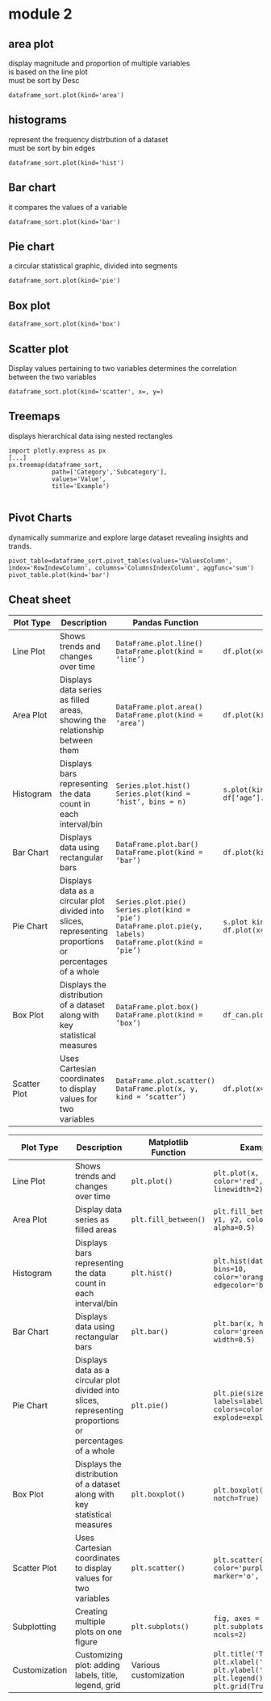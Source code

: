 # module 2

## area plot
display magnitude and proportion of multiple variables   
is based on the line plot   
must be sort by Desc   
```
dataframe_sort.plot(kind='area')
```

## histograms
represent the frequency distrbution of a dataset   
must be sort by bin edges   
```
dataframe_sort.plot(kind='hist')
```

## Bar chart
it compares the values of a variable   
```
dataframe_sort.plot(kind='bar')
```

## Pie chart
a circular statistical graphic, divided into segments   
```
dataframe_sort.plot(kind='pie')
```

## Box plot
```
dataframe_sort.plot(kind='box')
```

## Scatter plot
Display values pertaining to two variables
determines the correlation between the two variables
```
dataframe_sort.plot(kind='scatter', x=, y=)
```

## Treemaps
displays hierarchical data ising nested rectangles
```
import plotly.express as px
[...]
px.treemap(dataframe_sort,
            path=['Category','Subcategory'],
            values='Value',
            title='Example')
            
```

## Pivot Charts
dynamically summarize and explore large dataset revealing insights and trands.
```
pivot_table=dataframe_sort.pivot_tables(values='ValuesColumn', index='RowIndewColumn', columns='ColumnsIndexColumn', aggfunc='sum')
pivot_table.plot(kind='bar')
```

## Cheat sheet
| Plot Type |Description |Pandas Function |Example |Visual |
| --- |--- |--- |--- |--- |
|Line Plot|	Shows trends and changes over time|	```DataFrame.plot.line()``` ```DataFrame.plot(kind = ‘line’)``` |	```df.plot(x=’year’, y=’sales’, kind=’line’)```| ![Line Plot](https://cf-courses-data.s3.us.cloud-object-storage.appdomain.cloud/IBMDeveloperSkillsNetwork-DV0101EN-SkillsNetwork/images/line_plot.png)	|
|Area Plot|	Displays data series as filled areas, showing the relationship between them|	```DataFrame.plot.area()``` ```DataFrame.plot(kind = ‘area’)```| ```df.plot(kind='area')```|![Area Plot](https://cf-courses-data.s3.us.cloud-object-storage.appdomain.cloud/IBMDeveloperSkillsNetwork-DV0101EN-SkillsNetwork/images/area_plot.png)	|
|Histogram|	Displays bars representing the data count in each interval/bin|	```Series.plot.hist()``` ```Series.plot(kind = ‘hist’, bins = n)``` |	```s.plot(kind='hist', bins=10)``` ```df[‘age’].plot(kind='hist', bins=10)```|![Histogram](https://cf-courses-data.s3.us.cloud-object-storage.appdomain.cloud/IBMDeveloperSkillsNetwork-DV0101EN-SkillsNetwork/images/histogram.png)	|
|Bar Chart|	Displays data using rectangular bars|	```DataFrame.plot.bar()``` ```DataFrame.plot(kind = ‘bar’)``` |	```df.plot(kind='bar')```	| ![Bar Chart](https://cf-courses-data.s3.us.cloud-object-storage.appdomain.cloud/IBMDeveloperSkillsNetwork-DV0101EN-SkillsNetwork/images/bar_chart.png)|
|Pie Chart|	Displays data as a circular plot divided into slices, representing proportions or percentages of a whole|	```Series.plot.pie() Series.plot(kind = ‘pie’)``` ```DataFrame.plot.pie(y, labels)``` ```DataFrame.plot(kind = ‘pie’)```|	```s.plot kind='pie’,autopct='%1.1f%%')``` ```df.plot(x='Category',y='Percentage',kind='pie')```| ![Pie Chart](https://cf-courses-data.s3.us.cloud-object-storage.appdomain.cloud/IBMDeveloperSkillsNetwork-DV0101EN-SkillsNetwork/images/pie_chart.png)|	
|Box Plot|	Displays the distribution of a dataset along with key statistical measures|	```DataFrame.plot.box()``` ```DataFrame.plot(kind = ‘box’)```|	```df_can.plot(kind='box')```	| ![Box Plot](https://cf-courses-data.s3.us.cloud-object-storage.appdomain.cloud/IBMDeveloperSkillsNetwork-DV0101EN-SkillsNetwork/images/box_plot.png)|
|Scatter Plot|	Uses Cartesian coordinates to display values for two variables|	```DataFrame.plot.scatter()``` ```DataFrame.plot(x, y, kind = ‘scatter’)```|```df.plot(x='Height', y='Weight', kind='scatter')```|![Scatter Plot](https://cf-courses-data.s3.us.cloud-object-storage.appdomain.cloud/IBMDeveloperSkillsNetwork-DV0101EN-SkillsNetwork/images/scatter.png)|
   
| Plot Type| Description | Matplotlib Function | Example | Visual |
| --- | --- | --- | --- | ---|
|Line Plot|	Shows trends and changes over time|	```plt.plot()```|	```plt.plot(x, y, color='red', linewidth=2)```	|![Line Plot](https://cf-courses-data.s3.us.cloud-object-storage.appdomain.cloud/IBMDeveloperSkillsNetwork-DV0101EN-SkillsNetwork/images/line.png)|
|Area Plot|	Display data series as filled areas|	```plt.fill_between()```|	```plt.fill_between(x, y1, y2, color='blue', alpha=0.5)```	|![Area Plot](https://cf-courses-data.s3.us.cloud-object-storage.appdomain.cloud/IBMDeveloperSkillsNetwork-DV0101EN-SkillsNetwork/images/area_plot.png)|
|Histogram|	Displays bars representing the data count in each interval/bin|	```plt.hist()```|	```plt.hist(data, bins=10, color='orange', edgecolor='black')```	|![Histogram](https://cf-courses-data.s3.us.cloud-object-storage.appdomain.cloud/IBMDeveloperSkillsNetwork-DV0101EN-SkillsNetwork/images/hist.png)|
|Bar Chart|	Displays data using rectangular bars|	```plt.bar()```|	```plt.bar(x, height, color='green', width=0.5)```	|![Bar Chart](https://cf-courses-data.s3.us.cloud-object-storage.appdomain.cloud/IBMDeveloperSkillsNetwork-DV0101EN-SkillsNetwork/images/bar.png)|
|Pie Chart|	Displays data as a circular plot divided into slices, representing proportions or percentages of a whole|	```plt.pie()```|	```plt.pie(sizes, labels=labels, colors=colors, explode=explode)```	|![Pie Chart](https://cf-courses-data.s3.us.cloud-object-storage.appdomain.cloud/IBMDeveloperSkillsNetwork-DV0101EN-SkillsNetwork/images/pie_chart.png)|
|Box Plot|	Displays the distribution of a dataset along with key statistical measures|	```plt.boxplot()```|	```plt.boxplot(data, notch=True)```	|![Box Plot](https://cf-courses-data.s3.us.cloud-object-storage.appdomain.cloud/IBMDeveloperSkillsNetwork-DV0101EN-SkillsNetwork/images/box.png)|
|Scatter Plot|	Uses Cartesian coordinates to display values for two variables|	```plt.scatter()```|	```plt.scatter(x, y, color='purple', marker='o', s=50)```	|![Scatter Plot](https://cf-courses-data.s3.us.cloud-object-storage.appdomain.cloud/IBMDeveloperSkillsNetwork-DV0101EN-SkillsNetwork/images/scatter_without_out.png)|
|Subplotting|	Creating multiple plots on one figure|	```plt.subplots()```|	```fig, axes = plt.subplots(nrows=2, ncols=2)```	|![Subplotting](https://cf-courses-data.s3.us.cloud-object-storage.appdomain.cloud/IBMDeveloperSkillsNetwork-DV0101EN-SkillsNetwork/images/Line_Scatter_shareY.png)|
|Customization|	Customizing plot: adding labels, title, legend, grid | Various customization|	```plt.title('Title')``` ```plt.xlabel('X Label')``` ```plt.ylabel('Y Label')``` ```plt.legend()``` ```plt.grid(True)```	|![Customization Plot](https://cf-courses-data.s3.us.cloud-object-storage.appdomain.cloud/IBMDeveloperSkillsNetwork-DV0101EN-SkillsNetwork/images/customized.png)|